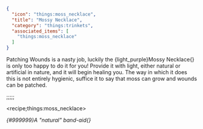 ```json
{
  "icon": "things:moss_necklace",
  "title": "Mossy Necklace",
  "category": "things:trinkets",
  "associated_items": [
    "things:moss_necklace"
  ]
}
```

Patching Wounds is a nasty job, luckily the {light_purple}Mossy Necklace{} is only too happy to do it for you! Provide
it with light, either natural or artificial in nature, and it will begin healing you. The way in which it does this is
not entirely hygienic, suffice it to say that moss can grow and wounds can be patched.

;;;;;

<recipe;things:moss_necklace>

*{#999999}A "natural" band-aid{}*
